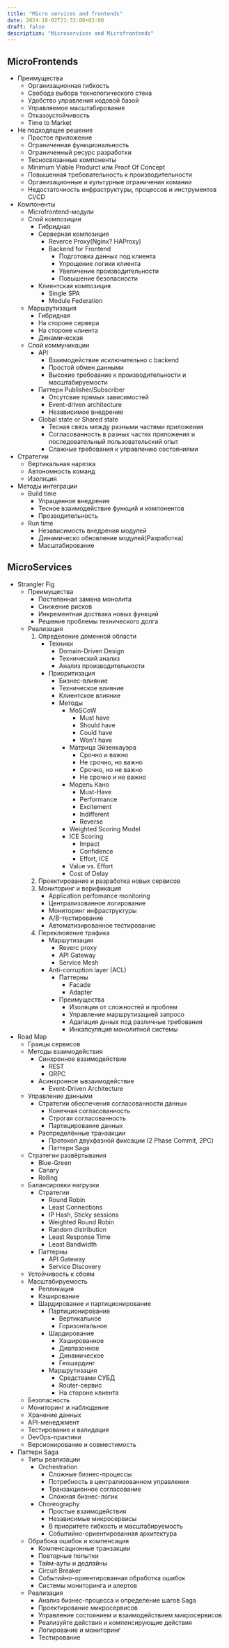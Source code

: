 ```yaml
---
title: "Micro services and frontends"
date: 2024-10-02T21:33:00+03:00
draft: false
description: "Microservices and Microfrontends"
---
```



## MicroFrontends

- Преимущества
    - Организационная гибкость
    - Свобода выбора технологического стека
    - Удобство управления кодовой базой
    - Управляемое масштабирование
    - Отказоустойчивость
    - Time to Market
- Не подходящее решение
    - Простое приложение
    - Ограниченная функциональность
    - Ограниченный ресурс разработки
    - Тесносвязанные компоненты
    - Minimum Viable Produrct или Proof Of Concept
    - Повышенная требовательность к производительности
    - Организационные и культурные ограничения комании
    - Недостаточность инфраструктуры, процессов и инструментов CI/CD
- Компоненты
    - Microfrontend-модули
    - Слой композиции
        - Гибридная
        - Серверная композиция
            - Reverce Proxy(Nginx? HAProxy)
            - Backend for Frontend
                - Подготовка данных под клиента
                - Упрощение логики клиента
                - Увеличение производительности
                - Повышение безопасности
        - Клиентская композиция
            - Single SPA
            - Module Federation
    - Маршрутизация
        - Гибридная
        - На стороне сервера
        - На стороне клиента
        - Динамическая
    - Слой коммуникации
        - API
            - Взаимодействие исключительно с backend
            - Простой обмен данными
            - Высокие требование к производительности и масштабируемости
        - Паттерн  Publisher/Subscriber
            - Отсутсвие прямых зависимостей
            - Еvent-driven architecture
            - Независимое внедрение
        - Global state or Shared state
            - Тесная связь между разными частями приложения
            - Согласованность в разных частях приложения и последовательный пользовательский опыт
            - Слажные требования к управлению состояниями
- Стратегии
    - Вертикальная нарезка
    - Автономность команд
    - Изоляция
- Методы интеграции
    - Build time
        - Упращенное внедрение
        - Тесное взаимодействие функций и компонентов
        - Прозводительность
    - Run time
        - Независимость внедрения модулей
        - Динамическо обновление модулей(Разработка)
        - Масштабирование


## MicroServices

- Strangler Fig
    - Преимущества
        - Постепенная замена монолита
        - Снижение рисков
        - Инкрементная доствака новых функций
        - Решение проблемы технического долга
    - Реализация
        1. Определение доменной области
            - Техники
                - Domain-Driven Design
                - Технический анализ
                - Анализ производительности
            - Приоритизация
                - Бизнес-влияние
                - Техническое влияние
                - Клиентское влияние
                - Методы
                    - MoSCoW
                        - Must have
                        - Should have
                        - Could have
                        - Won't have
                    - Матрица Эйзенхауэра
                        - Срочно и важно
                        - Не срочно, но важно
                        - Срочно, но не важно
                        - Не срочно и не важно
                    - Модель Кано
                        - Must-Have
                        - Performance
                        - Excitement
                        - Indifferent
                        - Reverse
                    - Weighted Scoring Model
                    - ICE Scoring
                        - Impact
                        - Confidence
                        - Effort, ICE
                    - Value vs. Effort
                    - Cost of Delay
        2. Проектирование и разработка новых сервисов
        3. Мониторинг и верификация
            - Application perfomance monitoring
            - Централизованное логирование
            - Мониторинг инфраструктуры
            - A/B-тестирование
            - Автоматизированное тестирование
        4. Переклюяение трафика
            - Маршутизация
                - Reverc proxy
                - API Gateway
                - Service Mesh
            - Anti-corruption layer (ACL)
                - Паттерны
                    - Facade
                    - Adapter
                - Преимущества
                    - Изоляция от сложностей и проблем
                    - Управление маршрутизацией запросо
                    - Адапация днных под различные требования
                    - Инкапсуляция монолитной системы
- Road Map
    - Граицы сервисов
    - Методы взаимодействия
        - Синхронное взаимодействие
            - REST
            - GRPC
        - Асинхронное ывзаимодействие
            - Event-Driven Architecture
    - Управление данными
        - Стратегии обеспечения согласованности данных
            - Конечная согласованность
            - Строгая согласованность
            - Партицирование данных
        - Распределённые транзакции
            - Протокол двухфазной фиксации (2 Phase Commit, 2PC)
            - Паттерн Saga
    - Стратегии развёртывания
        - Blue-Green
        - Canary
        - Rolling
    -  Балансировки нагрузки
        - Стратегии
            - Round Robin
            - Least Connections
            - IP Hash, Sticky sessions
            - Weighted Round Robin
            - Random distribution
            - Least Response Time
            - Least Bandwidth
        - Паттерны
            - API Gateway
            - Service Discovery
    - Устойчивость к сбоям
    - Масштабируемость
        - Репликация
        - Кэширование
        - Шардирование и партиционирование
            - Партиционирование
                - Вертикальное
                - Горизонтальное
            - Шардирование
                - Хэшированное
                - Диапазонное
                - Динамическое
                - Геошардинг
            - Маршрутизация
                - Средствами СУБД
                - Router-сервис
                - На стороне клиента
    - Безопасность
    - Мониторинг и наблюдение
    - Хранение данных
    - API-менеджмент
    - Тестирование и валидация
    - DevOps-практики
    - Версионирование и совместимость
- Паттерн Saga
    - Типы реализации
        - Orchestration
            - Сложные бизнес-процессы
            - Потребность в централизованном управлении
            - Транзакционное согласование
            - Сложная бизнес-логик
        - Choreography
            - Простые взаимодействия
            - Независимые микросервисы
            - В приоритете гибкость и масштабируемость
            - Событийно-ориентированная архитектура
    - Обрабока ошибок и компенсация
        - Компенсационные транзакции
        - Повторные попытки
        - Тайм-ауты и дедлайны
        - Circuit Breaker
        - Событийно-ориентированная обработка ошибок
        - Системы мониторинга и алертов
    - Реализация
        - Анализ бизнес-процесса и определение шагов Saga
        - Проектирование микросервисов
        - Управление состоянием и взаимодействием микросервисов
        - Реализуйте действия и компенсирующие действия
        - Логирование и мониторинг
        - Тестирование